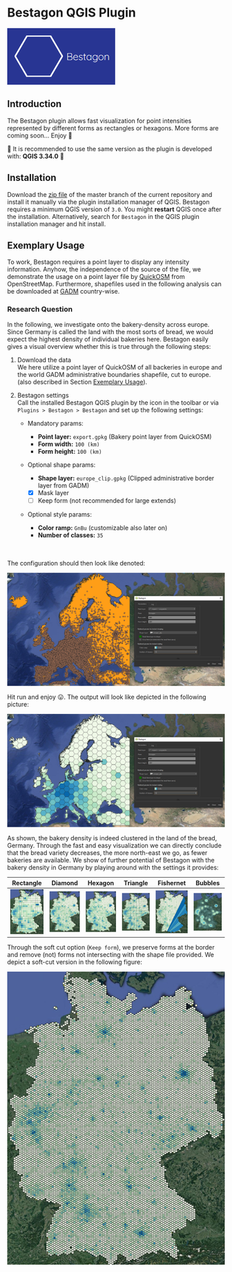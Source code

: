 # Bestagon QGIS Plugin

![Bestagon](readme/bestagon.png)

## Introduction
The Bestagon plugin allows fast visualization for point intensities 
represented by different forms as rectangles or hexagons. More forms 
are coming soon... Enjoy 💙

:construction: It is recommended to use the same version as the plugin is developed with: **QGIS 3.34.0** :construction:

## Installation
Download the [zip file](https://github.com/KonstiDE/Bestagon/archive/refs/heads/master.zip) of the master branch of the current repository and install it manually via the plugin installation
manager of QGIS. Bestagon requires a minimum QGIS version of ``3.0``. You might __restart__ QGIS once after the installation. Alternatively, search for `Bestagon` in the QGIS plugin installation manager and hit install.

## Exemplary Usage
To work, Bestagon requires a point layer to display any intensity information. Anyhow,
the independence of the source of the file, we demonstrate the usage on a point layer file
by [QuickOSM](https://plugins.qgis.org/plugins/QuickOSM/) from OpenStreetMap. Furthermore,
shapefiles used in the following analysis can be downloaded at 
[GADM](https://gadm.org/download_country.html) country-wise.

### Research Question
In the following, we investigate onto the bakery-density across europe. Since Germany is 
called the land with the most sorts of bread, we would expect the highest density of individual
bakeries here. Bestagon easily gives a visual overview whether this is true through the
following steps:

1. Download the data\
We here utilize a point layer of QuickOSM of all backeries in europe and the world GADM administrative 
boundaries shapefile, cut to europe. (also described in Section [Exemplary Usage](#exemplary-usage)).

2. Bestagon settings\
Call the installed Bestagon QGIS plugin by the icon in the toolbar or
via ``Plugins > Bestagon > Bestagon`` and set up the following settings:
    * Mandatory params:
      * __Point layer:__ ``export.gpkg`` (Bakery point layer from QuickOSM)
      * __Form width:__ ``100 (km)``
      * __Form height:__ ``100 (km)``

    * Optional shape params:
      * __Shape layer:__ ``europe_clip.gpkg`` (Clipped administrative border layer from GADM)
      * [x] Mask layer
      * [ ] Keep form (not recommended for large extends)

    * Optional style params:
      * __Color ramp:__ ``GnBu`` (customizable also later on)
      * __Number of classes:__ ``35``

\
\
The configuration should then look like denoted:

![Setup](readme/usage_step_2.PNG)

Hit run and enjoy :stuck_out_tongue:. The output will look like depicted in the following picture:

![Result](readme/usage_result.PNG)

As shown, the bakery density is indeed clustered in the land of the bread, Germany.
Through the fast and easy visualization we can directly conclude that the bread variety decreases, the more 
north-east we go, as fewer bakeries are available. We show of further potential of Bestagon with the bakery density
in Germany by playing around with the settings it provides:

|             Rectangle              |             Diamond              |             Hexagon              |             Triangle              |              Fishernet             |           Bubbles            |
|:----------------------------------:|:--------------------------------:|:--------------------------------:|:---------------------------------:|:----------------------------------:|:--------------------------------------:|
| ![](readme/examples/rectangle.PNG) | ![](readme/examples/diamond.PNG) | ![](readme/examples/hexagon.PNG) | ![](readme/examples/triangle.PNG) | ![](readme/examples/fishernet.PNG) | ![](readme/examples/agglomeration.PNG) |

Through the soft cut option (``Keep form``), we preserve forms at the border and remove (not) forms not intersecting with
the shape file provided. We depict a soft-cut version in the following figure:

![soft_cut](readme/examples/soft_cut.PNG)
